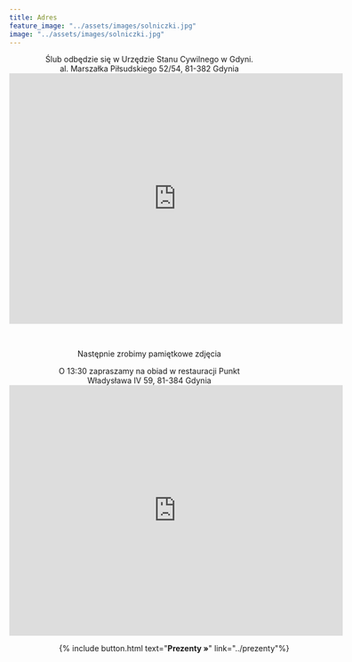 ```yaml
---
title: Adres
feature_image: "../assets/images/solniczki.jpg"
image: "../assets/images/solniczki.jpg"
---
```


<p style='text-align: center'>Ślub odbędzie się w Urzędzie Stanu Cywilnego w Gdyni. <br/>
al. Marszałka Piłsudskiego 52/54, 81-382 Gdynia <br/>
<iframe src="https://www.google.com/maps/embed?pb=!1m18!1m12!1m3!1d2316.360641752804!2d18.536070376323764!3d54.509500887062224!2m3!1f0!2f0!3f0!3m2!1i1024!2i768!4f13.1!3m3!1m2!1s0x46fda733b36dba27%3A0xaa02523e6b046c48!2sUrz%C4%85d%20Stanu%20Cywilnego!5e0!3m2!1sen!2spl!4v1720955596582!5m2!1sen!2spl" width="600" height="450" style="border:0;" allowfullscreen="" loading="lazy" referrerpolicy="no-referrer-when-downgrade"></iframe></p>

<br>

<p style='text-align: center'> Następnie zrobimy pamiętkowe zdjęcia </p>

<p style='text-align: center'> O 13:30 zapraszamy na obiad w restauracji Punkt <br/>
Władysława IV 59, 81-384 Gdynia <br/>
<iframe src="https://www.google.com/maps/embed?pb=!1m18!1m12!1m3!1d2316.3342657603243!2d18.534946976323784!3d54.5099660870269!2m3!1f0!2f0!3f0!3m2!1i1024!2i768!4f13.1!3m3!1m2!1s0x46fda77a9f50b3fd%3A0x739e83e2a450eb96!2sPUNKT%20Gdynia!5e0!3m2!1sen!2spl!4v1720956343136!5m2!1sen!2spl" width="600" height="450" style="border:0;" allowfullscreen="" loading="lazy" referrerpolicy="no-referrer-when-downgrade"></iframe>
</p>

<p style='text-align: right'>
{% include button.html text="<b>Prezenty »</b>" link="../prezenty"%}
</p>

